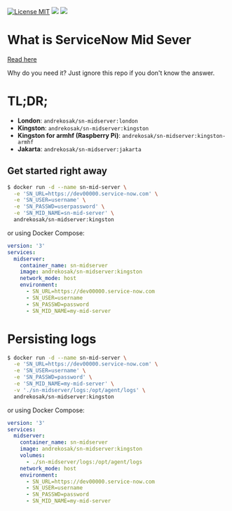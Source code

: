 [![License MIT](https://img.shields.io/badge/license-ISC-blue.svg)](https://opensource.org/licenses/ISC) [![](https://img.shields.io/docker/pulls/andrekosak/sn-midserver.svg)](https://hub.docker.com/r/andrekosak/sn-midserver 'DockerHub') [![](https://ga-beacon.appspot.com/UA-82522402-3/readme?pixel)](https://github.com/igrigorik/ga-beacon)

# What is ServiceNow Mid Sever

[Read here](https://docs.servicenow.com/bundle/kingston-servicenow-platform/page/product/mid-server/reference/r-MIDServer.html)

Why do you need it? Just ignore this repo if you don't know the answer.

# TL;DR;

* **London**: `andrekosak/sn-midserver:london`
* **Kingston**: `andrekosak/sn-midserver:kingston`
* **Kingston for armhf (Raspberry Pi)**: `andrekosak/sn-midserver:kingston-armhf`
* **Jakarta**: `andrekosak/sn-midserver:jakarta`

## Get started right away

```bash
$ docker run -d --name sn-mid-server \
  -e 'SN_URL=https://dev00000.service-now.com' \
  -e 'SN_USER=username' \
  -e 'SN_PASSWD=userpassword' \
  -e 'SN_MID_NAME=sn-mid-server' \
  andrekosak/sn-midserver:kingston
```

or using Docker Compose:

```yaml
version: '3'
services:
  midserver:
    container_name: sn-midserver
    image: andrekosak/sn-midserver:kingston
    network_mode: host
    environment:
      - SN_URL=https://dev00000.service-now.com
      - SN_USER=username
      - SN_PASSWD=password
      - SN_MID_NAME=my-mid-server
```

# Persisting logs

```bash
$ docker run -d --name sn-mid-server \
  -e 'SN_URL=https://dev00000.service-now.com' \
  -e 'SN_USER=username' \
  -e 'SN_PASSWD=password' \
  -e 'SN_MID_NAME=my-mid-server' \
  -v './sn-midserver/logs:/opt/agent/logs' \
  andrekosak/sn-midserver:kingston
```

or using Docker Compose:

```yaml
version: '3'
services:
  midserver:
    container_name: sn-midserver
    image: andrekosak/sn-midserver:kingston
    volumes:
      - ./sn-midserver/logs:/opt/agent/logs
    network_mode: host
    environment:
      - SN_URL=https://dev00000.service-now.com
      - SN_USER=username
      - SN_PASSWD=password
      - SN_MID_NAME=my-mid-server
```
